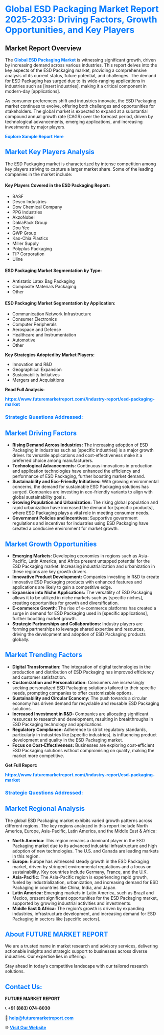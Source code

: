 <h1 style="color: #007BFF;">Global ESD Packaging Market Report 2025-2033: Driving Factors, Growth Opportunities, and Key Players</h1>

<section id="overview">
<h2>Market Report Overview</h2>
<p>The <a href="https://www.futuremarketreport.com//industry-report/esd-packaging-market" style="color: #007BFF; text-decoration: none;"><strong>Global ESD Packaging Market</strong></a> is witnessing significant growth, driven by increasing demand across various industries. This report delves into the key aspects of the ESD Packaging market, providing a comprehensive analysis of its current status, future potential, and challenges. The demand for ESD Packaging has surged due to its wide-ranging applications in industries such as [insert industries], making it a critical component in modern-day [applications].</p>
<p>As consumer preferences shift and industries innovate, the ESD Packaging market continues to evolve, offering both challenges and opportunities for stakeholders. The global market is expected to expand at a substantial compound annual growth rate (CAGR) over the forecast period, driven by technological advancements, emerging applications, and increasing investments by major players.</p>
</section>

<section id="overview">
<p><a href="https://www.futuremarketreport.com//request-sample/reportId=51320" style="color: #007BFF; text-decoration: none;"><strong>Explore Sample Report Here</strong></a></p>
</section>

<section id="key-players">
<h2 style="color: #007BFF;">Market Key Players Analysis</h2>
<p>The ESD Packaging market is characterized by intense competition among key players striving to capture a larger market share. Some of the leading companies in the market include:</p>
<h4>Key Players Covered in the ESD Packaging Report:</h4>
<ul><li>BASF</li><li>Desco Industries</li><li>Dow Chemical Company</li><li>PPG Industries</li><li>AkzoNobel</li><li>DaklaPack Group</li><li>Dou Yee</li><li>GWP Group</li><li>Kao-Chia Plastics</li><li>Miller Supply</li><li>Polyplus Packaging</li><li>TIP Corporation</li><li>Uline</li></ul>
<h4>ESD Packaging Market Segmentation by Type:</h4>
<ul><li>Antistatic Latex Bag Packaging</li><li>Composite Materials Packaging</li><li>Other</li></ul>

<h4>ESD Packaging Market Segmentation by Application:</h4>
<ul><li>Communication Network Infrastructure</li><li>Consumer Electronics</li><li>Computer Peripherals</li><li>Aerospace and Defense</li><li>Healthcare and Instrumentation</li><li>Automotive</li><li>Other</li></ul>
<p><strong>Key Strategies Adopted by Market Players:</strong></p>
<ul>
<li>Innovation and R&D</li>
<li>Geographical Expansion</li>
<li>Sustainability Initiatives</li>
<li>Mergers and Acquisitions</li>
</ul>
</section>

<section>
<p><strong>Read Full Analysis: </strong></p><a href="https://www.futuremarketreport.com//industry-report/esd-packaging-market" style="color: #007BFF; text-decoration: none;"><strong>https://www.futuremarketreport.com//industry-report/esd-packaging-market</strong></a>
<h3 style="color: #007BFF;">Strategic Questions Addressed:</h3>
</section>

<section id="driving-factors">
<h2 style="color: #007BFF;">Market Driving Factors</h2>
<ul>
<li><strong>Rising Demand Across Industries:</strong> The increasing adoption of ESD Packaging in industries such as [specific industries] is a major growth driver. Its versatile applications and cost-effectiveness make it a preferred choice among manufacturers.</li>
<li><strong>Technological Advancements:</strong> Continuous innovations in production and application technologies have enhanced the efficiency and performance of ESD Packaging, further boosting market demand.</li>
<li><strong>Sustainability and Eco-Friendly Initiatives:</strong> With growing environmental concerns, the demand for sustainable ESD Packaging solutions has surged. Companies are investing in eco-friendly variants to align with global sustainability goals.</li>
<li><strong>Growing Population and Urbanization:</strong> The rising global population and rapid urbanization have increased the demand for [specific products], where ESD Packaging plays a vital role in meeting consumer needs.</li>
<li><strong>Government Policies and Incentives:</strong> Supportive government regulations and incentives for industries using ESD Packaging have created a conducive environment for market growth.</li>
</ul>
</section>

<section id="growth-opportunities">
<h2 style="color: #007BFF;">Market Growth Opportunities</h2>
<ul>
<li><strong>Emerging Markets:</strong> Developing economies in regions such as Asia-Pacific, Latin America, and Africa present untapped potential for the ESD Packaging market. Increasing industrialization and urbanization in these regions are key growth drivers.</li>
<li><strong>Innovative Product Development:</strong> Companies investing in R&D to create innovative ESD Packaging products with enhanced features and applications are likely to gain a competitive edge.</li>
<li><strong>Expansion into Niche Applications:</strong> The versatility of ESD Packaging allows it to be utilized in niche markets such as [specific niches], creating opportunities for growth and diversification.</li>
<li><strong>E-commerce Growth:</strong> The rise of e-commerce platforms has created a surge in demand for ESD Packaging used in [specific applications], further boosting market growth.</li>
<li><strong>Strategic Partnerships and Collaborations:</strong> Industry players are forming partnerships to leverage shared expertise and resources, driving the development and adoption of ESD Packaging products globally.</li>
</ul>
</section>

<section id="trending-factors">
<h2 style="color: #007BFF;">Market Trending Factors</h2>
<ul>
<li><strong>Digital Transformation:</strong> The integration of digital technologies in the production and distribution of ESD Packaging has improved efficiency and customer satisfaction.</li>
<li><strong>Customization and Personalization:</strong> Consumers are increasingly seeking personalized ESD Packaging solutions tailored to their specific needs, prompting companies to offer customizable options.</li>
<li><strong>Sustainability and Circular Economy:</strong> The push towards a circular economy has driven demand for recyclable and reusable ESD Packaging solutions.</li>
<li><strong>Increased Investment in R&D:</strong> Companies are allocating significant resources to research and development, resulting in breakthroughs in ESD Packaging technology and applications.</li>
<li><strong>Regulatory Compliance:</strong> Adherence to strict regulatory standards, particularly in industries like [specific industries], is influencing product development and quality in the ESD Packaging market.</li>
<li><strong>Focus on Cost-Effectiveness:</strong> Businesses are exploring cost-efficient ESD Packaging solutions without compromising on quality, making the market more competitive.</li>
</ul>
</section>

<section>
<p><strong>Get Full Report: </strong></p><a href="https://www.futuremarketreport.com//industry-report/esd-packaging-market" style="color: #007BFF; text-decoration: none;"><strong>https://www.futuremarketreport.com//industry-report/esd-packaging-market</strong></a>
<h3 style="color: #007BFF;">Strategic Questions Addressed:</h3>
</section>


<section id="regional-analysis">
<h2 style="color: #007BFF;">Market Regional Analysis</h2>
<p>The global ESD Packaging market exhibits varied growth patterns across different regions. The key regions analyzed in this report include North America, Europe, Asia-Pacific, Latin America, and the Middle East & Africa:</p>
<ul>
<li><strong>North America:</strong> This region remains a dominant player in the ESD Packaging market due to its advanced industrial infrastructure and high adoption of new technologies. The U.S. and Canada are leading markets in this region.</li>
<li><strong>Europe:</strong> Europe has witnessed steady growth in the ESD Packaging market, driven by stringent environmental regulations and a focus on sustainability. Key countries include Germany, France, and the U.K.</li>
<li><strong>Asia-Pacific:</strong> The Asia-Pacific region is experiencing rapid growth, fueled by industrialization, urbanization, and increasing demand for ESD Packaging in countries like China, India, and Japan.</li>
<li><strong>Latin America:</strong> Emerging markets in Latin America, such as Brazil and Mexico, present significant opportunities for the ESD Packaging market, supported by growing industrial activities and investments.</li>
<li><strong>Middle East & Africa:</strong> The region’s growth is driven by expanding industries, infrastructure development, and increasing demand for ESD Packaging in sectors like [specific sectors].</li>
</ul>
</section>

<footer>
<h2 style="color: #007BFF;">About FUTURE MARKET REPORT</h2>
<p>We are a trusted name in market research and advisory services, delivering actionable insights and strategic support to businesses across diverse industries. Our expertise lies in offering:</p>

<p>Stay ahead in today’s competitive landscape with our tailored research solutions.</p>

<h2 style="color: #007BFF;">Contact Us:</h2>
<p><strong>FUTURE MARKET REPORT</strong></p>
<p>📞 <strong>+91 (883) 074-8030</strong></p>
<p>📧 <strong><a href="mailto:help@futuremarketreport.com" style="color: #007BFF;">help@futuremarketreport.com</a></strong></p>
<p>🌐 <strong><a href="https://www.futuremarketreport.com/" style="color: #007BFF;">Visit Our Website</a></strong></p>
</footer>